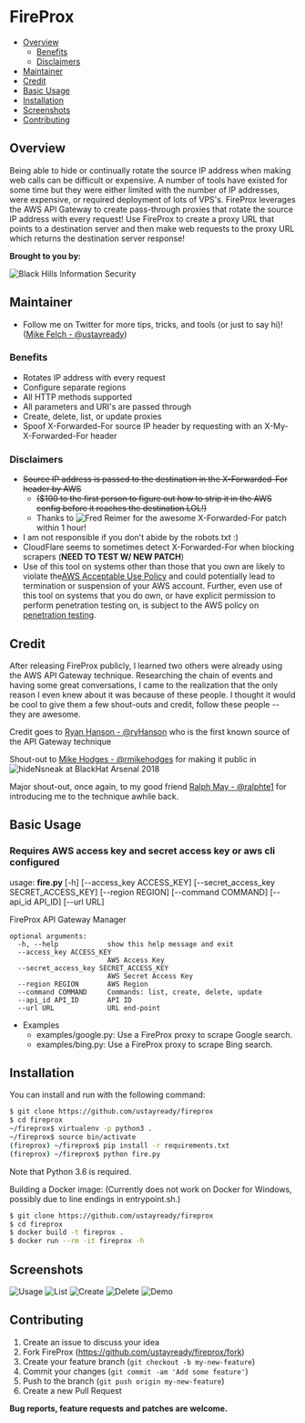 FireProx
==================
- [Overview](#overview)
	- [Benefits](#benefits)
	- [Disclaimers](#disclaimers)
- [Maintainer](#maintainer)
- [Credit](#credit)
- [Basic Usage](#basic-usage)
- [Installation](#installation)
- [Screenshots](#screenshots)
- [Contributing](#contributing)

## Overview ##
Being able to hide or continually rotate the source IP address when making web calls can be difficult or expensive. A number of tools have existed for some time but they were either limited with the number of IP addresses, were expensive, or required deployment of lots of VPS's. FireProx leverages the AWS API Gateway to create pass-through proxies that rotate the source IP address with every request! Use FireProx to create a proxy URL that points to a destination server and then make web requests to the proxy URL which returns the destination server response!

**Brought to you by:**

![Black Hills Information Security](https://www.blackhillsinfosec.com/wp-content/uploads/2016/03/BHIS-logo-L-300x300.png "Black Hills Information Security")

## Maintainer
- Follow me on Twitter for more tips, tricks, and tools (or just to say hi)! ([Mike Felch - @ustayready](https://twitter.com/ustayready)) 

### Benefits ##

 * Rotates IP address with every request
 * Configure separate regions
 * All HTTP methods supported
 * All parameters and URI's are passed through
 * Create, delete, list, or update proxies
 * Spoof X-Forwarded-For source IP header by requesting with an X-My-X-Forwarded-For header
 
 
### Disclaimers ##
 * ~~Source IP address is passed to the destination in the X-Forwarded-For header by AWS~~
   * ~~($100 to the first person to figure out how to strip it in the AWS config before it reaches the destination LOL!)~~
   * Thanks to ![Fred Reimer](https://github.com/freimer) for the awesome X-Forwarded-For patch within 1 hour!
 * I am not responsible if you don't abide by the robots.txt :)
 * CloudFlare seems to sometimes detect X-Forwarded-For when blocking scrapers (**NEED TO TEST W/ NEW PATCH**)
 * Use of this tool on systems other than those that you own are likely to violate the[AWS Acceptable Use Policy](https://aws.amazon.com/aup/) and could potentially lead to termination or suspension of your AWS account. Further, even use of this tool on systems that you do own, or have explicit permission to perform penetration testing on, is subject to the AWS policy on [penetration testing](https://aws.amazon.com/security/penetration-testing/).

## Credit ##
After releasing FireProx publicly, I learned two others were already using the AWS API Gateway technique. Researching the chain of events and having some great conversations, I came to the realization that the only reason I even knew about it was because of these people. I thought it would be cool to give them a few shout-outs and credit, follow these people -- they are awesome. 

Credit goes to [Ryan Hanson - @ryHanson](https://twitter.com/ryHanson) who is the first known source of the API Gateway technique

Shout-out to [Mike Hodges - @rmikehodges](https://twitter.com/rmikehodges) for making it public in ![hideNsneak](https://github.com/rmikehodges/hideNsneak) at BlackHat Arsenal 2018

Major shout-out, once again, to my good friend [Ralph May - @ralphte1](https://twitter.com/ralphte1) for introducing me to the technique awhile back.

## Basic Usage ##
### Requires AWS access key and secret access key or aws cli configured
usage: **fire.py** [-h] [--access_key ACCESS_KEY]
               [--secret_access_key SECRET_ACCESS_KEY] [--region REGION]
               [--command COMMAND] [--api_id API_ID] [--url URL]

FireProx API Gateway Manager
```
optional arguments:
  -h, --help            show this help message and exit
  --access_key ACCESS_KEY
                        AWS Access Key
  --secret_access_key SECRET_ACCESS_KEY
                        AWS Secret Access Key
  --region REGION       AWS Region
  --command COMMAND     Commands: list, create, delete, update
  --api_id API_ID       API ID
  --url URL             URL end-point
```

* Examples
	* examples/google.py: Use a FireProx proxy to scrape Google search.
	* examples/bing.py: Use a FireProx proxy to scrape Bing search.
         
## Installation ##
You can install and run with the following command:

```bash
$ git clone https://github.com/ustayready/fireprox
$ cd fireprox
~/fireprox$ virtualenv -p python3 .
~/fireprox$ source bin/activate
(fireprox) ~/fireprox$ pip install -r requirements.txt
(fireprox) ~/fireprox$ python fire.py
```

Note that Python 3.6 is required.

Building a Docker image: (Currently does not work on Docker for Windows, possibly due to line endings in entrypoint.sh.)
```bash
$ git clone https://github.com/ustayready/fireprox
$ cd fireprox
$ docker build -t fireprox .
$ docker run --rm -it fireprox -h
```

## Screenshots
![Usage](https://github.com/ustayready/fireprox/blob/master/screenshots/usage.png "usage")
![List](https://github.com/ustayready/fireprox/blob/master/screenshots/list.png "list")
![Create](https://github.com/ustayready/fireprox/blob/master/screenshots/create.png "create")
![Delete](https://github.com/ustayready/fireprox/blob/master/screenshots/delete.png "delete")
![Demo](https://github.com/ustayready/fireprox/blob/master/screenshots/demo.png "demo")

## Contributing

1. Create an issue to discuss your idea
2. Fork FireProx (https://github.com/ustayready/fireprox/fork)
3. Create your feature branch (`git checkout -b my-new-feature`)
4. Commit your changes (`git commit -am 'Add some feature'`)
5. Push to the branch (`git push origin my-new-feature`)
6. Create a new Pull Request

**Bug reports, feature requests and patches are welcome.**
